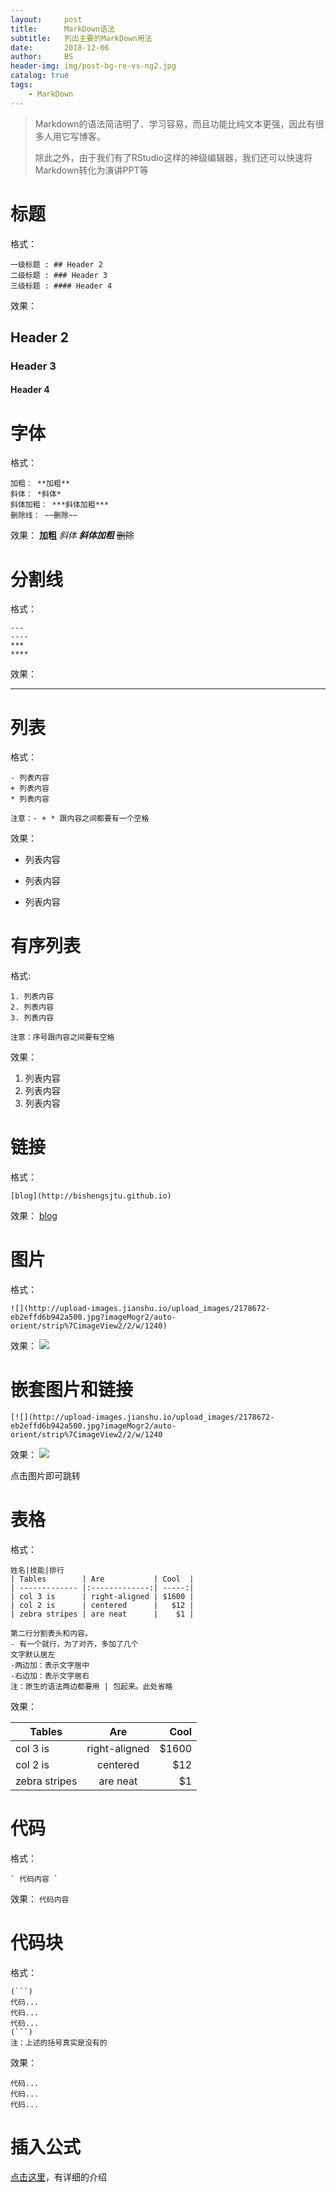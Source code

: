 ```yaml
---
layout:     post
title:      MarkDown语法
subtitle:   列出主要的MarkDown用法
date:       2018-12-06
author:     BS
header-img: img/post-bg-re-vs-ng2.jpg
catalog: true
tags:
    - MarkDown
---
```


> Markdown的语法简洁明了、学习容易，而且功能比纯文本更强，因此有很多人用它写博客。
> 
> 除此之外，由于我们有了RStudio这样的神级编辑器，我们还可以快速将Markdown转化为演讲PPT等
> 
> 

# 标题
格式：
```
一级标题 : ## Header 2
二级标题 : ### Header 3
三级标题 : #### Header 4
```
效果：
## Header 2
### Header 3
#### Header 4

# 字体
格式：
```
加粗： **加粗**
斜体： *斜体*
斜体加粗： ***斜体加粗***
删除线： ~~删除~~
```
效果：
**加粗**
*斜体*
***斜体加粗***
~~删除~~

# 分割线
格式：
```
---
----
***
****
```
效果：

---


# 列表
格式：
```
- 列表内容
+ 列表内容
* 列表内容

注意：- + * 跟内容之间都要有一个空格
```
效果：
- 列表内容
+ 列表内容
* 列表内容

# 有序列表
格式:
```
1. 列表内容
2. 列表内容
3. 列表内容

注意：序号跟内容之间要有空格
```
效果：
1. 列表内容
2. 列表内容
3. 列表内容

# 链接
格式：
``` 
[blog](http://bishengsjtu.github.io)
```
效果：
[blog](http://bishengsjtu.github.io)

# 图片
格式：
```
![](http://upload-images.jianshu.io/upload_images/2178672-eb2effd6b942a500.jpg?imageMogr2/auto-orient/strip%7CimageView2/2/w/1240)
```
效果：
![](http://upload-images.jianshu.io/upload_images/2178672-eb2effd6b942a500.jpg?imageMogr2/auto-orient/strip%7CimageView2/2/w/1240)

# 嵌套图片和链接
```
[![](http://upload-images.jianshu.io/upload_images/2178672-eb2effd6b942a500.jpg?imageMogr2/auto-orient/strip%7CimageView2/2/w/1240
```
效果：
[![](http://upload-images.jianshu.io/upload_images/2178672-eb2effd6b942a500.jpg?imageMogr2/auto-orient/strip%7CimageView2/2/w/1240)](http://bishengsjtu.github.io)

点击图片即可跳转

# 表格
格式：
```
姓名|技能|排行
| Tables        | Are           | Cool  |  
| ------------- |:-------------:| -----:|
| col 3 is      | right-aligned | $1600 |
| col 2 is      | centered      |   $12 |
| zebra stripes | are neat      |    $1 |

第二行分割表头和内容。
- 有一个就行，为了对齐，多加了几个
文字默认居左
-两边加：表示文字居中
-右边加：表示文字居右
注：原生的语法两边都要用 | 包起来。此处省略
```
效果：

| Tables        | Are           | Cool  |
| ------------- |:-------------:| -----:|
| col 3 is      | right-aligned | $1600 |   
| col 2 is      | centered      |   $12 |  
| zebra stripes | are neat      |    $1 |

# 代码
格式：
```
` 代码内容 `
```
效果：
` 代码内容 `

# 代码块
格式：
```
(```)
代码...
代码...
代码...
(```)
注：上述的括号真实是没有的
```
效果：
```
代码...
代码...
代码...
```

# 插入公式
[点击这里](https://www.zybuluo.com/codeep/note/163962)，有详细的介绍